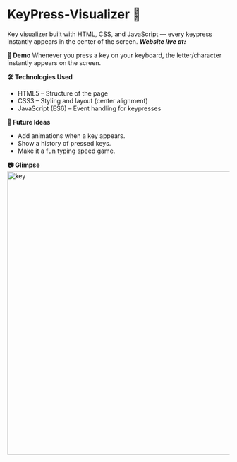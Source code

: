 # KeyPress-Visualizer 🔑
Key visualizer built with HTML, CSS, and JavaScript — every keypress instantly appears in the center of the screen.
***Website live at:*** 

**🚀 Demo**
Whenever you press a key on your keyboard, the letter/character instantly appears on the screen.

**🛠️ Technologies Used**
+ HTML5 – Structure of the page
+ CSS3 – Styling and layout (center alignment)
+ JavaScript (ES6) – Event handling for keypresses

**🌟 Future Ideas**
+ Add animations when a key appears.
+ Show a history of pressed keys.
+ Make it a fun typing speed game.

**📷 Glimpse**
<img width="1366" height="641" alt="key" src="https://github.com/user-attachments/assets/ff46372e-0a35-4a8d-bb02-5e04237b5c61" />

